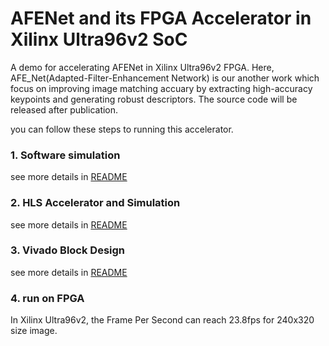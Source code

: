# AFENet and its FPGA Accelerator in Xilinx Ultra96v2 SoC
A demo for accelerating AFENet in Xilinx Ultra96v2 FPGA. Here, AFE_Net(Adapted-Filter-Enhancement Network) is our another work which focus on improving 
image matching accuary by extracting high-accuracy keypoints and generating robust descriptors. The source code will be released after publication.

you can follow these steps to running this accelerator.

### 1. Software simulation
see more details in [README](https://github.com/zyGao1126/AFE_Net/blob/master/algorithm/README.md)

### 2. HLS Accelerator and Simulation
see more details in [README](https://github.com/zyGao1126/AFE_Net/blob/master/hls/README.md)

### 3. Vivado Block Design
see more details in [README](https://github.com/zyGao1126/AFE_Net/blob/master/vivado/README.md)

### 4. run on FPGA




In Xilinx Ultra96v2, the Frame Per Second can reach 23.8fps for 240x320 size image.
